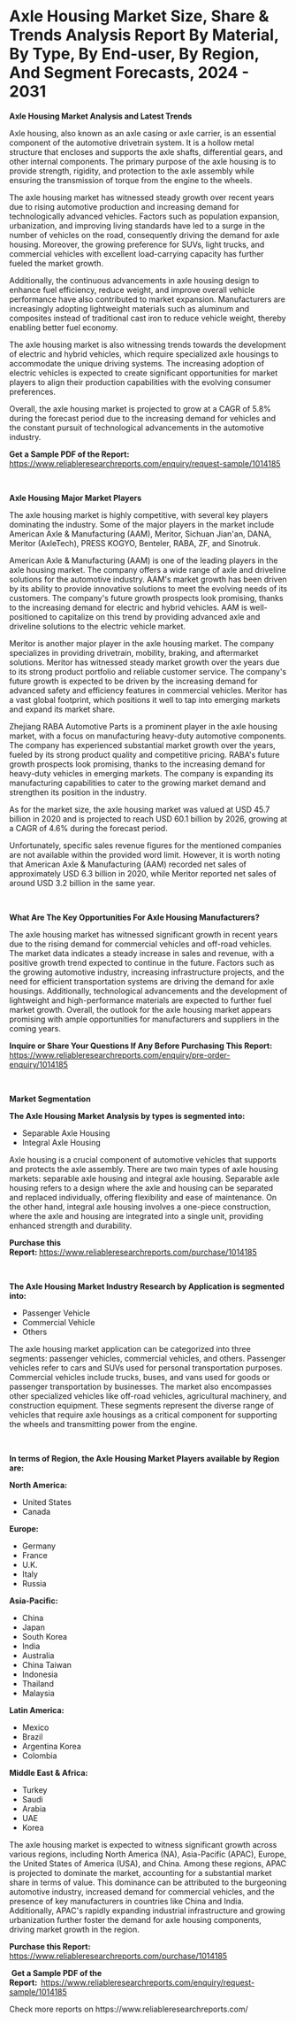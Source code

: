 <p><h1>Axle Housing Market Size, Share & Trends Analysis Report By Material, By Type, By End-user, By Region, And Segment Forecasts, 2024 - 2031</h1></p><p><strong>Axle Housing Market Analysis and Latest Trends</strong></p>
<p><p>Axle housing, also known as an axle casing or axle carrier, is an essential component of the automotive drivetrain system. It is a hollow metal structure that encloses and supports the axle shafts, differential gears, and other internal components. The primary purpose of the axle housing is to provide strength, rigidity, and protection to the axle assembly while ensuring the transmission of torque from the engine to the wheels.</p><p>The axle housing market has witnessed steady growth over recent years due to rising automotive production and increasing demand for technologically advanced vehicles. Factors such as population expansion, urbanization, and improving living standards have led to a surge in the number of vehicles on the road, consequently driving the demand for axle housing. Moreover, the growing preference for SUVs, light trucks, and commercial vehicles with excellent load-carrying capacity has further fueled the market growth.</p><p>Additionally, the continuous advancements in axle housing design to enhance fuel efficiency, reduce weight, and improve overall vehicle performance have also contributed to market expansion. Manufacturers are increasingly adopting lightweight materials such as aluminum and composites instead of traditional cast iron to reduce vehicle weight, thereby enabling better fuel economy.</p><p>The axle housing market is also witnessing trends towards the development of electric and hybrid vehicles, which require specialized axle housings to accommodate the unique driving systems. The increasing adoption of electric vehicles is expected to create significant opportunities for market players to align their production capabilities with the evolving consumer preferences.</p><p>Overall, the axle housing market is projected to grow at a CAGR of 5.8% during the forecast period due to the increasing demand for vehicles and the constant pursuit of technological advancements in the automotive industry.</p></p>
<p><strong>Get a Sample PDF of the Report:&nbsp;</strong> <a href="https://www.reliableresearchreports.com/enquiry/request-sample/1014185">https://www.reliableresearchreports.com/enquiry/request-sample/1014185</a></p>
<p>&nbsp;</p>
<p><strong>Axle Housing Major Market Players</strong></p>
<p><p>The axle housing market is highly competitive, with several key players dominating the industry. Some of the major players in the market include American Axle & Manufacturing (AAM), Meritor, Sichuan Jian'an, DANA, Meritor (AxleTech), PRESS KOGYO, Benteler, RABA, ZF, and Sinotruk.</p><p>American Axle & Manufacturing (AAM) is one of the leading players in the axle housing market. The company offers a wide range of axle and driveline solutions for the automotive industry. AAM's market growth has been driven by its ability to provide innovative solutions to meet the evolving needs of its customers. The company's future growth prospects look promising, thanks to the increasing demand for electric and hybrid vehicles. AAM is well-positioned to capitalize on this trend by providing advanced axle and driveline solutions to the electric vehicle market.</p><p>Meritor is another major player in the axle housing market. The company specializes in providing drivetrain, mobility, braking, and aftermarket solutions. Meritor has witnessed steady market growth over the years due to its strong product portfolio and reliable customer service. The company's future growth is expected to be driven by the increasing demand for advanced safety and efficiency features in commercial vehicles. Meritor has a vast global footprint, which positions it well to tap into emerging markets and expand its market share.</p><p>Zhejiang RABA Automotive Parts is a prominent player in the axle housing market, with a focus on manufacturing heavy-duty automotive components. The company has experienced substantial market growth over the years, fueled by its strong product quality and competitive pricing. RABA's future growth prospects look promising, thanks to the increasing demand for heavy-duty vehicles in emerging markets. The company is expanding its manufacturing capabilities to cater to the growing market demand and strengthen its position in the industry.</p><p>As for the market size, the axle housing market was valued at USD 45.7 billion in 2020 and is projected to reach USD 60.1 billion by 2026, growing at a CAGR of 4.6% during the forecast period.</p><p>Unfortunately, specific sales revenue figures for the mentioned companies are not available within the provided word limit. However, it is worth noting that American Axle & Manufacturing (AAM) recorded net sales of approximately USD 6.3 billion in 2020, while Meritor reported net sales of around USD 3.2 billion in the same year.</p></p>
<p>&nbsp;</p>
<p><strong>What Are The Key Opportunities For Axle Housing Manufacturers?</strong></p>
<p><p>The axle housing market has witnessed significant growth in recent years due to the rising demand for commercial vehicles and off-road vehicles. The market data indicates a steady increase in sales and revenue, with a positive growth trend expected to continue in the future. Factors such as the growing automotive industry, increasing infrastructure projects, and the need for efficient transportation systems are driving the demand for axle housings. Additionally, technological advancements and the development of lightweight and high-performance materials are expected to further fuel market growth. Overall, the outlook for the axle housing market appears promising with ample opportunities for manufacturers and suppliers in the coming years.</p></p>
<p><strong>Inquire or Share Your Questions If Any Before Purchasing This Report:</strong> <a href="https://www.reliableresearchreports.com/enquiry/pre-order-enquiry/1014185">https://www.reliableresearchreports.com/enquiry/pre-order-enquiry/1014185</a></p>
<p>&nbsp;</p>
<p><strong>Market Segmentation</strong></p>
<p><strong>The Axle Housing Market Analysis by types is segmented into:</strong></p>
<p><ul><li>Separable Axle Housing</li><li>Integral Axle Housing</li></ul></p>
<p><p>Axle housing is a crucial component of automotive vehicles that supports and protects the axle assembly. There are two main types of axle housing markets: separable axle housing and integral axle housing. Separable axle housing refers to a design where the axle and housing can be separated and replaced individually, offering flexibility and ease of maintenance. On the other hand, integral axle housing involves a one-piece construction, where the axle and housing are integrated into a single unit, providing enhanced strength and durability.</p></p>
<p><strong>Purchase this Report:&nbsp;</strong><a href="https://www.reliableresearchreports.com/purchase/1014185">https://www.reliableresearchreports.com/purchase/1014185</a></p>
<p>&nbsp;</p>
<p><strong>The Axle Housing Market Industry Research by Application is segmented into:</strong></p>
<p><ul><li>Passenger Vehicle</li><li>Commercial Vehicle</li><li>Others</li></ul></p>
<p><p>The axle housing market application can be categorized into three segments: passenger vehicles, commercial vehicles, and others. Passenger vehicles refer to cars and SUVs used for personal transportation purposes. Commercial vehicles include trucks, buses, and vans used for goods or passenger transportation by businesses. The market also encompasses other specialized vehicles like off-road vehicles, agricultural machinery, and construction equipment. These segments represent the diverse range of vehicles that require axle housings as a critical component for supporting the wheels and transmitting power from the engine.</p></p>
<p>&nbsp;</p>
<p><strong>In terms of Region, the Axle Housing Market Players available by Region are:</strong></p>
<p>
    <p> <strong> North America: </strong>
        <ul>
            <li>United States</li>
            <li>Canada</li>
        </ul>
        </p> 
    <p> <strong> Europe: </strong>
        <ul>
            <li>Germany</li>
            <li>France</li>
            <li>U.K.</li>
            <li>Italy</li>
            <li>Russia</li>
        </ul>
        </p> 
    <p> <strong> Asia-Pacific: </strong>
        <ul>
            <li>China</li>
            <li>Japan</li>
            <li>South Korea</li>
            <li>India</li>
            <li>Australia</li>
            <li>China Taiwan</li>
            <li>Indonesia</li>
            <li>Thailand</li>
            <li>Malaysia</li>
        </ul>
        </p> 
    <p> <strong> Latin America: </strong>
        <ul>
            <li>Mexico</li>
            <li>Brazil</li>
            <li>Argentina Korea</li>
            <li>Colombia</li>
        </ul>
        </p> 
    <p> <strong> Middle East & Africa: </strong>
        <ul>
            <li>Turkey</li>
            <li>Saudi</li>
            <li>Arabia</li>
            <li>UAE</li>
            <li>Korea</li>
        </ul>
    </p>
    </p>
<p><p>The axle housing market is expected to witness significant growth across various regions, including North America (NA), Asia-Pacific (APAC), Europe, the United States of America (USA), and China. Among these regions, APAC is projected to dominate the market, accounting for a substantial market share in terms of value. This dominance can be attributed to the burgeoning automotive industry, increased demand for commercial vehicles, and the presence of key manufacturers in countries like China and India. Additionally, APAC's rapidly expanding industrial infrastructure and growing urbanization further foster the demand for axle housing components, driving market growth in the region.</p></p>
<p><strong>Purchase this Report: </strong><a href="https://www.reliableresearchreports.com/purchase/1014185">https://www.reliableresearchreports.com/purchase/1014185</a></p>
<p>&nbsp;<strong>Get a Sample PDF of the Report:&nbsp;&nbsp;</strong><a href="https://www.reliableresearchreports.com/enquiry/request-sample/1014185">https://www.reliableresearchreports.com/enquiry/request-sample/1014185</a></p>
<p><strong></strong></p>
<p>Check more reports on https://www.reliableresearchreports.com/</p>